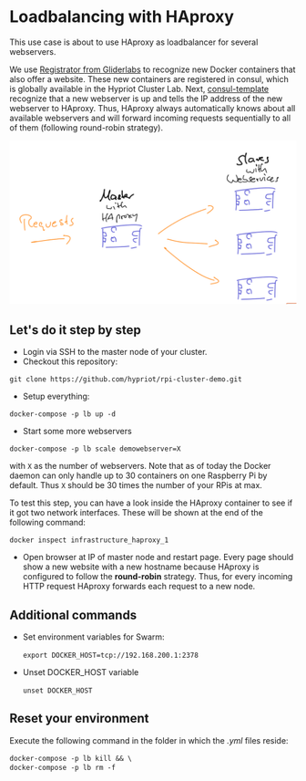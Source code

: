 Loadbalancing with HAproxy
==========================

This use case is about to use HAproxy as loadbalancer for several webservers.

We use [Registrator from Gliderlabs](https://github.com/gliderlabs/registrator) to recognize new Docker containers that also offer a website. These new containers are registered in consul, which is globally available in the Hypriot Cluster Lab. Next, [consul-template](https://github.com/hashicorp/consul-template) recognize that a new webserver is up and tells the IP address of the new webserver to HAproxy.
Thus, HAproxy always automatically knows about all available webservers and will forward incoming requests sequentially to all of them (following round-robin strategy).

![sketch](sketch_loadbalancer_demo.png)

Let's do it step by step
------------------------

- Login via SSH to the master node of your cluster.
- Checkout this repository:

```
git clone https://github.com/hypriot/rpi-cluster-demo.git
```

- Setup everything:

```
docker-compose -p lb up -d
```

- Start some more webservers

```
docker-compose -p lb scale demowebserver=X
```

with `X` as the number of webservers. Note that as of today the Docker daemon can only handle up to 30 containers on one Raspberry Pi by default. Thus `X` should be 30 times the number of your RPis at max.


To test this step, you can have a look inside the HAproxy container to see if it got two network interfaces. These will be shown at the end of the following command:

```
docker inspect infrastructure_haproxy_1
```

- Open browser at IP of master node and restart page. Every page should show a new website with a new hostname because HAproxy is configured to follow the **round-robin** strategy. Thus, for every incoming HTTP request HAproxy forwards each request to a new node.


Additional commands
--------------------
- Set environment variables for Swarm:

  `export DOCKER_HOST=tcp://192.168.200.1:2378`

- Unset DOCKER_HOST variable

  `unset DOCKER_HOST`


Reset your environment
----------------------

Execute the following command in the folder in which the *.yml* files reside:
```
docker-compose -p lb kill && \
docker-compose -p lb rm -f 
```
